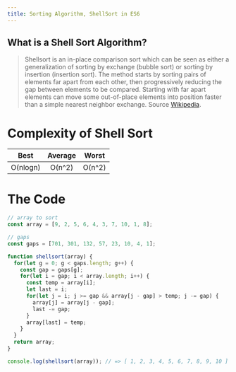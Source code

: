 ```yaml
---
title: Sorting Algorithm, ShellSort in ES6
---
```

## What is a Shell Sort Algorithm?
>Shellsort is an in-place comparison sort which can be seen as either a generalization of sorting by exchange (bubble sort) or sorting by insertion (insertion sort). The method starts by sorting pairs of elements far apart from each other, then progressively reducing the gap between elements to be compared. Starting with far apart elements can move some out-of-place elements into position faster than a simple nearest neighbor exchange. Source [Wikipedia](https://en.wikipedia.org/wiki/Shellsort).



# Complexity of Shell Sort
| Best          | Average       | Worst      |
| ------------- |:-------------:| :---------:|
|  O(nlogn)     |   O(n^2)      | O(n^2)     | 


# The Code

```javascript
// array to sort
const array = [9, 2, 5, 6, 4, 3, 7, 10, 1, 8];

// gaps
const gaps = [701, 301, 132, 57, 23, 10, 4, 1];

function shellsort(array) {
  for(let g = 0; g < gaps.length; g++) {
    const gap = gaps[g];
    for(let i = gap; i < array.length; i++) {
      const temp = array[i];
      let last = i;
      for(let j = i; j >= gap && array[j - gap] > temp; j -= gap) {
        array[j] = array[j - gap];
        last -= gap;
      }
      array[last] = temp;
    }
  }
  return array;
}

console.log(shellsort(array)); // => [ 1, 2, 3, 4, 5, 6, 7, 8, 9, 10 ]
```

